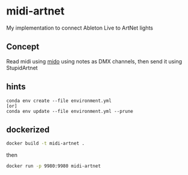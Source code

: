 # midi-artnet
My implementation to connect Ableton Live to ArtNet  lights

## Concept
Read midi using [mido](https://mido.readthedocs.io/) using notes as DMX channels, then send it using StupidArtnet


## hints
```
conda env create --file environment.yml
[or]
conda env update --file environment.yml --prune
```


## dockerized
```bash
docker build -t midi-artnet .
```
then
```bash
docker run -p 9980:9980 midi-artnet
```
